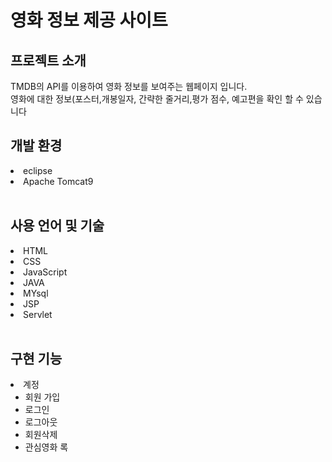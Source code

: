 <h1>영화 정보 제공 사이트</h1>

<h2>프로젝트 소개</h2>
TMDB의 API를 이용하여 영화 정보를 보여주는 웹페이지 입니다.<br>
영화에 대한 정보(포스터,개봉일자, 간략한 줄거리,평가 점수, 예고편을 확인 할 수 있습니다
<br>
<h2>개발 환경</h2>
<li>eclipse</li>
<li>Apache Tomcat9</li>

<br>
<h2>사용 언어 및 기술</h2>
<li>HTML</li>
<li>CSS</li>
<li>JavaScript</li>
<li>JAVA</li>
<li>MYsql</li>
<li>JSP</li>
<li>Servlet</li>

<br>
<h2>구현 기능</h2>
<li>
  계정
  <ul>
  <li>회원 가입</li>
  <li>로그인</li>
  <li>로그아웃</li>
  <li>회원삭제</li>
  <li>관심영화 록</li>
  </ul>
</li>

